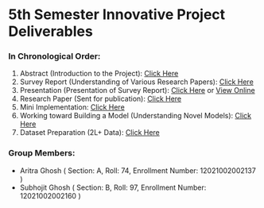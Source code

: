 # 5th Semester Innovative Project Deliverables

### In Chronological Order:
1) Abstract (Introduction to the Project): <a href="https://github.com/TheCleverIdiott/IP/blob/main/Abstract.pdf">Click Here</a>
2) Survey Report (Understanding of Various Research Papers): <a href="https://github.com/TheCleverIdiott/IP/blob/main/Survey%20Report.pdf">Click Here</a>
3) Presentation (Presentation of Survey Report): <a href="https://github.com/TheCleverIdiott/IP/blob/main/Pressentation.pptx">Click Here</a> or  <a href="https://www.canva.com/design/DAFiKgHLzyM/Ui2nj-WOYAG8dX70nHstKQ/view">View Online</a>
4) Research Paper (Sent for publication): <a href="https://github.com/TheCleverIdiott/IP/blob/main/Research%20Paper.pdf">Click Here</a>
5) Mini Implementation: <a href="https://summarizze.streamlit.app/">Click Here</a>
6) Working toward Building a Model (Understanding Novel Models): <a href="">Click Here</a>
7) Dataset Preparation (2L+ Data): <a href="https://mega.nz/file/sdBwHQRI#yykHpuwcHldDz-K_EG-qhXGcgvvJyO4eNydVMEkKWhs">Click Here</a>



### Group Members:
- Aritra Ghosh   ( Section: A, Roll: 74, Enrollment Number: 12021002002137 )
- Subhojit Ghosh ( Section: B, Roll: 97, Enrollment Number: 12021002002160 )


